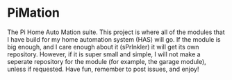 # PiMation
The Pi Home Auto Mation suite. This project is where all of the modules 
that I have build for my home automation system (HAS) will go.  If the 
module is big enough, and I care enough about it (sPrInkler) it will get 
its own repository.  However, if it is super small and simple, I will 
not make a seperate repository for the module (for example, the garage 
module), unless if requested.  Have fun, remember to post issues, and 
enjoy!

